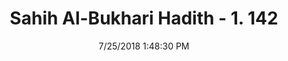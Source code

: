 ---
title        : "Sahih Al-Bukhari Hadith - 1. 142"
date         : 7/25/2018 1:48:30 PM
draft        : false
type         : "hadith"
layout       : "hadith"
BookCode     : "SHB"
VolumeNumber : "1"
HadithNumber : "142"
categories  :  ["Ablution-To wash the face with both hands"]
tags  :  ["Ata bin Yasar"]
---